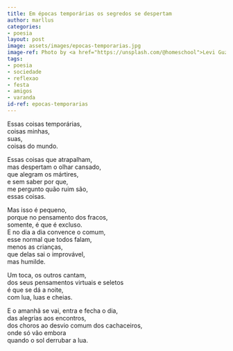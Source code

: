 ```yaml
---
title: Em épocas temporárias os segredos se despertam
author: marllus
categories:
- poesia
layout: post
image: assets/images/epocas-temporarias.jpg
image-ref: Photo by <a href="https://unsplash.com/@homeschool">Levi Guzman</a>
tags:
- poesia
- sociedade
- reflexao
- festa
- amigos
- varanda
id-ref: epocas-temporarias
---
```


Essas coisas temporárias,  
coisas minhas,  
suas,  
coisas do mundo.

Essas coisas que atrapalham,  
mas despertam o olhar cansado,  
que alegram os mártires,  
e sem saber por que,  
me pergunto quão ruim são,  
essas coisas.

Mas isso é pequeno,  
porque no pensamento dos fracos,  
somente, é que é excluso.  
E no dia a dia convence o comum,  
esse normal que todos falam,  
menos as crianças,  
que delas sai o improvável,  
mas humilde.

Um toca, os outros cantam,  
dos seus pensamentos virtuais e seletos  
é que se dá a noite,  
com lua, luas e cheias.

E o amanhã se vai, entra e fecha o dia,  
das alegrias aos encontros,  
dos choros ao desvio comum dos cachaceiros,  
onde só vão embora  
quando o sol derrubar a lua.
